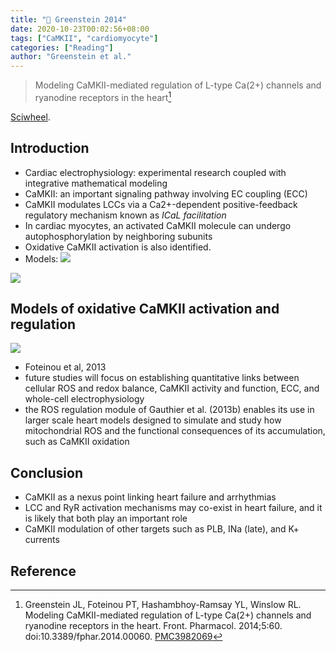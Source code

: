 ```yaml
---
title: "📒 Greenstein 2014"
date: 2020-10-23T00:02:56+08:00
tags: ["CaMKII", "cardiomyocyte"]
categories: ["Reading"]
author: "Greenstein et al."
---
```


> Modeling CaMKII-mediated regulation of L-type Ca(2+) channels and ryanodine receptors in the heart[^Greenstein2014]

[Sciwheel](https://sciwheel.com/work/#/items/2897035).

<!--more-->

## Introduction
* Cardiac electrophysiology: experimental research coupled with integrative mathematical modeling
* CaMKII: an important signaling pathway involving EC coupling (ECC)
* CaMKII modulates LCCs via a Ca2+-dependent positive-feedback regulatory mechanism known as *ICaL facilitation*
* In cardiac myocytes, an activated CaMKII molecule can undergo autophosphorylation by neighboring subunits
* Oxidative CaMKII activation is also identified.
* Models:
![](https://www.frontiersin.org/files/Articles/83375/fphar-05-00060-HTML/image_m/fphar-05-00060-t001.jpg)

![](https://www.frontiersin.org/files/Articles/83375/fphar-05-00060-HTML/image_m/fphar-05-00060-g001.jpg)

## Models of oxidative CaMKII activation and regulation
![](https://www.frontiersin.org/files/Articles/83375/fphar-05-00060-HTML/image_m/fphar-05-00060-g002.jpg)
* Foteinou et al, 2013
* future studies will focus on establishing quantitative links between cellular ROS and redox balance, CaMKII activity and function, ECC, and whole-cell electrophysiology
* the ROS regulation module of Gauthier et al. (2013b) enables its use in larger scale heart models designed to simulate and study how mitochondrial ROS and the functional consequences of its accumulation, such as CaMKII oxidation

## Conclusion
* CaMKII as a nexus point linking heart failure and arrhythmias
* LCC and RyR activation mechanisms may co-exist in heart failure, and it is likely that both play an important role
* CaMKII modulation of other targets such as PLB, INa (late), and K+ currents

## Reference
[^Greenstein2014]: Greenstein JL, Foteinou PT, Hashambhoy-Ramsay YL, Winslow RL. Modeling CaMKII-mediated regulation of L-type Ca(2+) channels and ryanodine receptors in the heart. Front. Pharmacol. 2014;5:60. doi:10.3389/fphar.2014.00060. [PMC3982069](http://www.ncbi.nlm.nih.gov/pmc/articles/PMC3982069)
